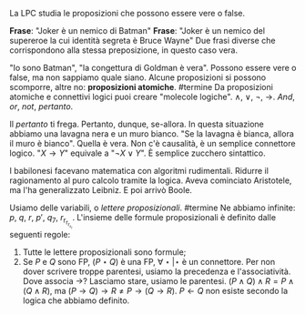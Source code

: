 La LPC studia le proposizioni che possono essere <span class="green">vere</span> o <span class="red">false</span>.

**Frase**: "Joker è un nemico di Batman"
**Frase**: "Joker è un nemico del supereroe la cui identità segreta è Bruce Wayne"
Due frasi diverse che corrispondono alla stessa preposizione, in questo caso <span class="green">vera</span>.

"Io sono Batman", "la congettura di Goldman è vera".
Possono essere <span class="green">vere</span> o <span class="red">false</span>, ma non sappiamo quale siano.
Alcune proposizioni si possono scomporre, altre no: **proposizioni atomiche**. #termine 
Da proposizioni atomiche e connettivi logici puoi creare "molecole logiche".
$∧$, $∨$, $¬$, $→$. $And$, $or$, $not$, $pertanto$.

Il $pertanto$ ti frega. Pertanto, dunque, se-allora.
In questa situazione abbiamo una lavagna nera e un muro bianco.
"Se la lavagna è bianca, allora il muro è bianco".
Quella è <span class="green">vera</span>. Non c'è causalità, è un semplice connettore logico.
"$X → Y$" equivale a "$¬X ∨ Y$".
È semplice <span class="pink">zucchero sintattico</span>.

I babilonesi facevano matematica con algoritmi rudimentali.
Ridurre il ragionamento al puro calcolo tramite la logica.
Aveva cominciato Aristotele, ma l'ha generalizzato Leibniz. E poi arrivò Boole.

Usiamo delle <span class="blue">variabili</span>, o <span class="blue"><i>lettere proposizionali</i></span>. #termine 
Ne abbiamo infinite: $p$, $q$, $r$, $p'$, $q$<sub>7</sub>, $r$<sub>r<sub>r<sub>r<sub>r<sub>r</sub></sub></sub></sub></sub>.
L'insieme delle formule proposizionali è definito dalle seguenti regole:
1) Tutte le <span class="blue">lettere proposizionali</span> sono formule;
2) Se $P$ e $Q$ sono <span class="blue">FP</span>, $(P⋆Q)$ è una <span class="blue">FP</span>, $∀⋆ | ⋆$ è un connettore.
Per non dover scrivere troppe parentesi, usiamo la precedenza e l'associatività.
Dove associa $→$? Lasciamo stare, usiamo le parentesi.
$(P∧Q)∧R = P∧(Q∧R)$, ma $(P→Q)→R ≠ P→(Q→R)$.
$P←Q$ non esiste secondo la logica che abbiamo definito.
